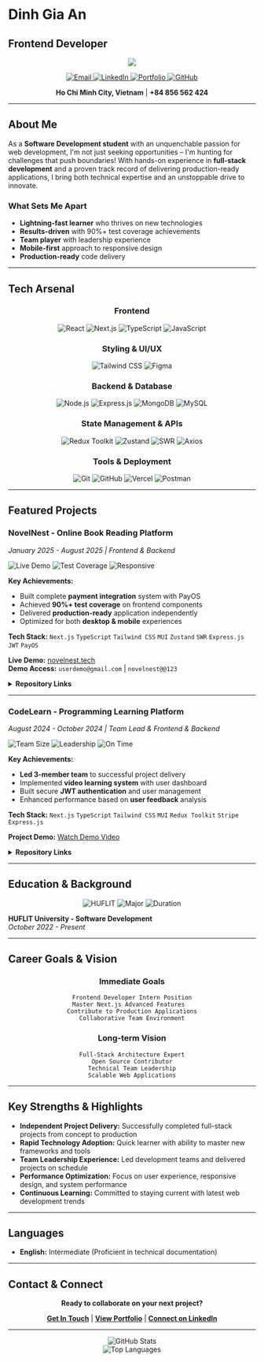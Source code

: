 # Dinh Gia An
## Frontend Developer

<div align="center">
  <img src="https://readme-typing-svg.herokuapp.com/?lines=Frontend+Developer+%7C+React+Expert;Next.js+%7C+TypeScript+Specialist;Always+Learning+New+Technologies&center=true&width=380&height=45">
</div>

<p align="center">
  <a href="mailto:dinhgiaanforwork@gmail.com">
    <img src="https://img.shields.io/badge/Email-dinhgiaanforwork%40gmail.com-red?style=for-the-badge&logo=gmail&logoColor=white" alt="Email">
  </a>
  <a href="https://www.linkedin.com/in/dinhgiaan">
    <img src="https://img.shields.io/badge/LinkedIn-dinhgiaan-blue?style=for-the-badge&logo=linkedin&logoColor=white" alt="LinkedIn">
  </a>
  <a href="https://dinhgiaan.vercel.app">
    <img src="https://img.shields.io/badge/Portfolio-dinhgiaan.vercel.app-green?style=for-the-badge&logo=vercel&logoColor=white" alt="Portfolio">
  </a>
  <a href="https://github.com/dinhgiaan">
    <img src="https://img.shields.io/badge/GitHub-dinhgiaan-black?style=for-the-badge&logo=github&logoColor=white" alt="GitHub">
  </a>
</p>

<p align="center">
  <strong>Ho Chi Minh City, Vietnam</strong> | <strong>+84 856 562 424</strong>
</p>

---

## About Me

As a **Software Development student** with an unquenchable passion for web development, I'm not just seeking opportunities – I'm hunting for challenges that push boundaries! With hands-on experience in **full-stack development** and a proven track record of delivering production-ready applications, I bring both technical expertise and an unstoppable drive to innovate.

### What Sets Me Apart
- **Lightning-fast learner** who thrives on new technologies
- **Results-driven** with 90%+ test coverage achievements
- **Team player** with leadership experience
- **Mobile-first** approach to responsive design
- **Production-ready** code delivery

---

## Tech Arsenal

<div align="center">

### Frontend
<p>
  <img src="https://img.shields.io/badge/React-20232A?style=for-the-badge&logo=react&logoColor=61DAFB" alt="React">
  <img src="https://img.shields.io/badge/Next.js-000000?style=for-the-badge&logo=next.js&logoColor=white" alt="Next.js">
  <img src="https://img.shields.io/badge/TypeScript-007ACC?style=for-the-badge&logo=typescript&logoColor=white" alt="TypeScript">
  <img src="https://img.shields.io/badge/JavaScript-F7DF1E?style=for-the-badge&logo=javascript&logoColor=black" alt="JavaScript">
</p>

### Styling & UI/UX
<p>
  <img src="https://img.shields.io/badge/Tailwind_CSS-38B2AC?style=for-the-badge&logo=tailwind-css&logoColor=white" alt="Tailwind CSS">
  <img src="https://img.shields.io/badge/Figma-F24E1E?style=for-the-badge&logo=figma&logoColor=white" alt="Figma">
</p>

### Backend & Database
<p>
  <img src="https://img.shields.io/badge/Node.js-43853D?style=for-the-badge&logo=node.js&logoColor=white" alt="Node.js">
  <img src="https://img.shields.io/badge/Express.js-404D59?style=for-the-badge&logo=express&logoColor=white" alt="Express.js">
  <img src="https://img.shields.io/badge/MongoDB-4EA94B?style=for-the-badge&logo=mongodb&logoColor=white" alt="MongoDB">
  <img src="https://img.shields.io/badge/MySQL-00000F?style=for-the-badge&logo=mysql&logoColor=white" alt="MySQL">
</p>

### State Management & APIs
<p>
  <img src="https://img.shields.io/badge/Redux_Toolkit-593D88?style=for-the-badge&logo=redux&logoColor=white" alt="Redux Toolkit">
  <img src="https://img.shields.io/badge/Zustand-FF6B6B?style=for-the-badge&logo=react&logoColor=white" alt="Zustand">
  <img src="https://img.shields.io/badge/SWR-000000?style=for-the-badge&logo=vercel&logoColor=white" alt="SWR">
  <img src="https://img.shields.io/badge/Axios-5A29E4?style=for-the-badge&logo=axios&logoColor=white" alt="Axios">
</p>

### Tools & Deployment
<p>
  <img src="https://img.shields.io/badge/Git-F05032?style=for-the-badge&logo=git&logoColor=white" alt="Git">
  <img src="https://img.shields.io/badge/GitHub-100000?style=for-the-badge&logo=github&logoColor=white" alt="GitHub">
  <img src="https://img.shields.io/badge/Vercel-000000?style=for-the-badge&logo=vercel&logoColor=white" alt="Vercel">
  <img src="https://img.shields.io/badge/Postman-FF6C37?style=for-the-badge&logo=postman&logoColor=white" alt="Postman">
</p>

</div>

---

## Featured Projects

### **NovelNest - Online Book Reading Platform**
*January 2025 - August 2025 | Frontend & Backend*

<div align="left">
  <img src="https://img.shields.io/badge/Status-Live%20Demo-success?style=flat-square&logo=vercel" alt="Live Demo">
  <img src="https://img.shields.io/badge/Coverage-90%25+-brightgreen?style=flat-square" alt="Test Coverage">
  <img src="https://img.shields.io/badge/Device-Responsive-blue?style=flat-square" alt="Responsive">
</div>

**Key Achievements:**
- Built complete **payment integration** system with PayOS
- Achieved **90%+ test coverage** on frontend components  
- Delivered **production-ready** application independently
- Optimized for both **desktop & mobile** experiences

**Tech Stack:**
`Next.js` `TypeScript` `Tailwind CSS` `MUI` `Zustand` `SWR` `Express.js` `JWT` `PayOS`

**Live Demo:** [novelnest.tech](https://novelnest.tech)  
**Demo Access:** `userdemo@gmail.com` | `novelnest@@123`

<details>
<summary><strong>Repository Links</strong></summary>

- [Client Repository](https://github.com/dinhgiaan/client-repo)
- [Server Repository](https://github.com/dinhgiaan/server-repo) 
- [Admin Panel](https://github.com/dinhgiaan/admin-repo)

</details>

---

### **CodeLearn - Programming Learning Platform**
*August 2024 - October 2024 | Team Lead & Frontend & Backend*

<div align="left">
  <img src="https://img.shields.io/badge/Team-3%20Members-orange?style=flat-square&logo=users" alt="Team Size">
  <img src="https://img.shields.io/badge/Role-Lead%20Developer-red?style=flat-square&logo=crown" alt="Leadership">
  <img src="https://img.shields.io/badge/Delivery-On%20Schedule-green?style=flat-square" alt="On Time">
</div>

**Key Achievements:**
- **Led 3-member team** to successful project delivery
- Implemented **video learning system** with user dashboard
- Built secure **JWT authentication** and user management
- Enhanced performance based on **user feedback** analysis

**Tech Stack:**
`Next.js` `TypeScript` `Tailwind CSS` `MUI` `Redux Toolkit` `Stripe` `Express.js`

**Project Demo:** [Watch Demo Video](https://youtu.be/F69pqAsAizY)

<details>
<summary><strong>Repository Links</strong></summary>

- [Client Repository](https://github.com/dinhgiaan/client-repo)
- [Server Repository](https://github.com/dinhgiaan/server-repo)

</details>

---

## Education & Background

<div align="center">
  <img src="https://img.shields.io/badge/University-HUFLIT-blue?style=for-the-badge&logo=education" alt="HUFLIT">
  <img src="https://img.shields.io/badge/Major-Software%20Development-green?style=for-the-badge&logo=code" alt="Major">
  <img src="https://img.shields.io/badge/Period-Oct%202022%20--%20Present-orange?style=for-the-badge&logo=calendar" alt="Duration">
</div>

**HUFLIT University - Software Development**  
*October 2022 - Present*

---

## Career Goals & Vision

<div align="center">

### **Immediate Goals**
```
Frontend Developer Intern Position
Master Next.js Advanced Features  
Contribute to Production Applications
Collaborative Team Environment
```

### **Long-term Vision**
```
Full-Stack Architecture Expert
Open Source Contributor
Technical Team Leadership
Scalable Web Applications
```

</div>

---

## Key Strengths & Highlights

- **Independent Project Delivery:** Successfully completed full-stack projects from concept to production
- **Rapid Technology Adoption:** Quick learner with ability to master new frameworks and tools
- **Team Leadership Experience:** Led development teams and delivered projects on schedule
- **Performance Optimization:** Focus on user experience, responsive design, and system performance
- **Continuous Learning:** Committed to staying current with latest web development trends

---

## Languages

- **English:** Intermediate (Proficient in technical documentation)

---

## Contact & Connect

<div align="center">

**Ready to collaborate on your next project?**

[**Get In Touch**](mailto:dinhgiaanforwork@gmail.com) | [**View Portfolio**](https://dinhgiaan.vercel.app) | [**Connect on LinkedIn**](https://www.linkedin.com/in/dinhgiaan)

</div>

---

<div align="center">
  <img src="https://github-readme-stats.vercel.app/api?username=dinhgiaan&show_icons=true&theme=radical" alt="GitHub Stats">
</div>

<div align="center">
  <img src="https://github-readme-stats.vercel.app/api/top-langs/?username=dinhgiaan&layout=compact&theme=radical" alt="Top Languages">
</div>
